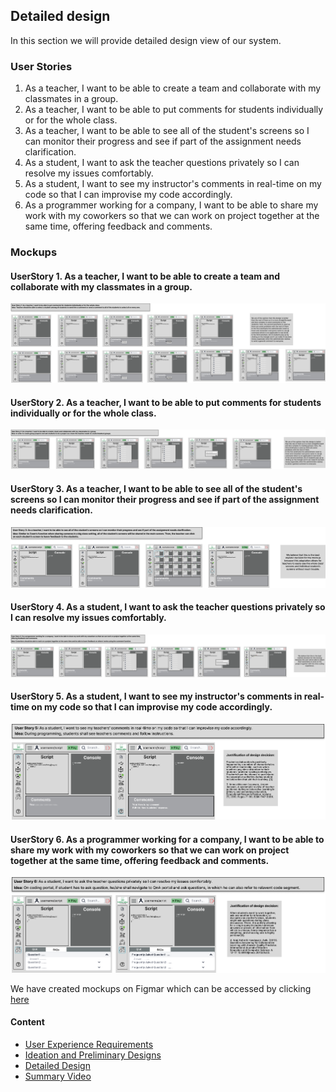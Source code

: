 ## Detailed design
In this section we will provide detailed design view of our system.

### User Stories
1. As a teacher, I want to be able to create a team and collaborate with my classmates in a group.
2. As a teacher, I want to be able to put comments for students individually or for the whole class.
3. As a teacher, I want to be able to see all of the student's screens so I can monitor their progress and see if part of the assignment needs clarification.
4. As a student, I want to ask the teacher questions privately so I can resolve my issues comfortably.
5. As a student, I want to see my instructor's comments in real-time on my code so that I can improvise my code accordingly.
6. As a programmer working for a company, I want to be able to share my work with my coworkers so that we can work on project together at the same time, offering feedback and comments.


### Mockups
#### UserStory 1. As a teacher, I want to be able to create a team and collaborate with my classmates in a group.
![mockup1](mockups/userstory1.png)

#### UserStory 2. As a teacher, I want to be able to put comments for students individually or for the whole class.
![mockup2](mockups/userstory2.png)

#### UserStory 3. As a teacher, I want to be able to see all of the student's screens so I can monitor their progress and see if part of the assignment needs clarification.
![mockup3](mockups/userstory3.png)

#### UserStory 4. As a student, I want to ask the teacher questions privately so I can resolve my issues comfortably.
![mockup4](mockups/userstory4.png)

#### UserStory 5. As a student, I want to see my instructor's comments in real-time on my code so that I can improvise my code accordingly.
![mockup5](mockups/userstory5.png)

#### UserStory 6. As a programmer working for a company, I want to be able to share my work with my coworkers so that we can work on project together at the same time, offering feedback and comments.
![mockup6](mockups/userstory6.png)

We have created mockups on Figmar which can be accessed by clicking [here](https://www.figma.com/file/Eyoiz34vwYfzsJxiirrIC0/Wireframes_SCP?node-id=9%3A159)

#### Content
- [User Experience Requirements](requirements.md)
- [Ideation and Preliminary Designs](ideation.md)
- [Detailed Design](design.md)
- [Summary Video](demo.md)
